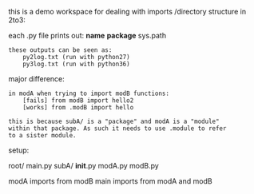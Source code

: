 this is a demo workspace for dealing with imports /directory structure in 2to3:

each .py file prints out:
    __name__
    __package__
    sys.path

    these outputs can be seen as:
        py2log.txt (run with python27)
        py3log.txt (run with python36)

major difference:

    in modA when trying to import modB functions:
        [fails] from modB import hello2
        [works] from .modB import hello

    this is because subA/ is a "package" and modA is a "module"
    within that package. As such it needs to use .module to refer
    to a sister module.

setup:

root/
    main.py
    subA/
        __init__.py
        modA.py
        modB.py

modA imports from modB
main imports from modA and modB


